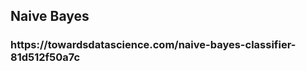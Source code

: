 <h2> <b> Naive Bayes </h2>
<h3> https://towardsdatascience.com/naive-bayes-classifier-81d512f50a7c

</h3>
